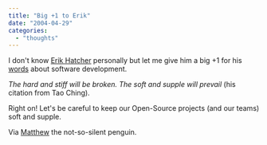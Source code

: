 ```yaml
---
title: "Big +1 to Erik"
date: "2004-04-29"
categories: 
  - "thoughts"
---
```


I don't know [Erik Hatcher](http://weblogs.java.net/pub/au/15) personally but let me give him a big +1 for his [words](http://weblogs.java.net/pub/wlg/1239) about software development.

_The hard and stiff will be broken. The soft and supple will prevail_ (his citation from Tao Ching).

Right on! Let's be careful to keep our Open-Source projects (and our teams) soft and supple.

Via [Matthew](http://www.silent-penguin.com/archives/001756.html) the not-so-silent penguin.
